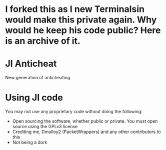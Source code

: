 # I forked this as I new Terminalsin would make this private again. Why would he keep his code public? Here is an archive of it. 

# JI Anticheat
 New generation of anticheating


# Using JI code
You may not use any proprietary code without doing the following:
- Open sourcing the software, whether public or private. You must open source using the GPLv3 license
- Crediting me, Dmulloy2 (PacketWrappers) and any other contributors to this
- Not being a dork
